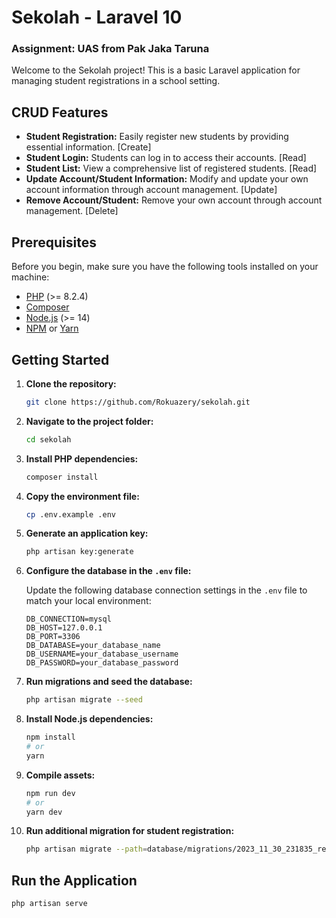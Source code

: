 # Sekolah - Laravel 10

### Assignment: UAS from Pak Jaka Taruna

Welcome to the Sekolah project! This is a basic Laravel application for managing student registrations in a school setting.

## CRUD Features
- **Student Registration:** Easily register new students by providing essential information. [Create]
- **Student Login:** Students can log in to access their accounts. [Read]
- **Student List:** View a comprehensive list of registered students. [Read]
- **Update Account/Student Information:** Modify and update your own account information through account management. [Update]
- **Remove Account/Student:** Remove your own account through account management. [Delete]


## Prerequisites

Before you begin, make sure you have the following tools installed on your machine:

- [PHP](https://www.php.net/) (>= 8.2.4)
- [Composer](https://getcomposer.org/)
- [Node.js](https://nodejs.org/) (>= 14)
- [NPM](https://www.npmjs.com/) or [Yarn](https://yarnpkg.com/)

## Getting Started

1. **Clone the repository:**

    ```bash
    git clone https://github.com/Rokuazery/sekolah.git
    ```

2. **Navigate to the project folder:**

    ```bash
    cd sekolah
    ```

3. **Install PHP dependencies:**

    ```bash
    composer install
    ```

4. **Copy the environment file:**

    ```bash
    cp .env.example .env
    ```

5. **Generate an application key:**

    ```bash
    php artisan key:generate
    ```

6. **Configure the database in the `.env` file:**

    Update the following database connection settings in the `.env` file to match your local environment:

    ```dotenv
    DB_CONNECTION=mysql
    DB_HOST=127.0.0.1
    DB_PORT=3306
    DB_DATABASE=your_database_name
    DB_USERNAME=your_database_username
    DB_PASSWORD=your_database_password
    ```

7. **Run migrations and seed the database:**

    ```bash
    php artisan migrate --seed
    ```

8. **Install Node.js dependencies:**

    ```bash
    npm install
    # or
    yarn
    ```

9. **Compile assets:**

    ```bash
    npm run dev
    # or
    yarn dev
    ```

10. **Run additional migration for student registration:**

    ```bash
    php artisan migrate --path=database/migrations/2023_11_30_231835_registrasi_siswa.php
    ```

## Run the Application

```bash
php artisan serve
  ```
